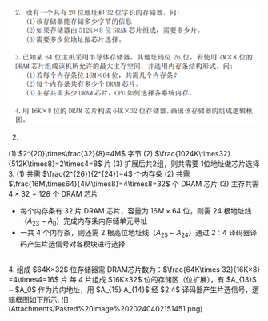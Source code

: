 ![L|400](Attachments/Pasted%20image%2020240402085751.png)

2. 
(1) $2^{20}\times\frac{32}{8}=4M$ 字节
(2) $\frac{1024K\times32}{512K\times8}=2\times4=8$ 片
(3) 扩展后共2组，则共需要 1位地址做芯片选择
</br>
3. 
(1) 共需 $\frac{2^{26}}{2^{24}}=4$ 个内存条
(2) 共需 $\frac{16M\times64}{4M\times8}=4\times8=32$ 个 DRAM 芯片
(3) 主存共需 $4\times32=128$ 个 DRAM 芯片
+ 每个内存条有 32 片 DRAM 芯片，容量为 $16M\times64$ 位，则需 24 根地址线（$A_{23}$ ~ $A_0$）完成内存条内存储单元寻址
+ 一共 4 个内存条，则还需 2 根高位地址线（$A_{25}$ ~ $A_{24}$）通过 $2:4$ 译码器译码产生片选信号对各模块进行选择
</br>
4. 
组成 $64K×32$ 位存储器需 DRAM芯片数为：$\frac{64K\times 32}{16K×8} =4\times4=16$ 片
每 4 片组成 $16K×32$ 位的存储区（位扩展），有 $A_{13}$ ~ $A_0$ 作为片内地址，用 $A_{15} A_{14}$ 经 $2:4$ 译码器产生片选信号，逻辑框图如下所示:
![](Attachments/Pasted%20image%2020240402151451.png)